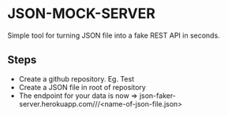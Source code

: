 # JSON-MOCK-SERVER

Simple tool for turning JSON file into a fake REST API in seconds.

## Steps

- Create a github repository. Eg. Test
- Create a JSON file in root of repository
- The endpoint for your data is now => json-faker-server.herokuapp.com/<github-username>/<repo-name>/<name-of-json-file.json>
